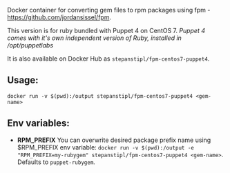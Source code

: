 Docker container for converting gem files to rpm packages using fpm -
https://github.com/jordansissel/fpm.

This version is for ruby bundled with Puppet 4 on CentOS 7.
*Puppet 4 comes with it's own independent version of Ruby, installed in
/opt/puppetlabs* 

It is also available on Docker Hub as `stepanstipl/fpm-centos7-puppet4`.

Usage:
------
`docker run -v $(pwd):/output stepanstipl/fpm-centos7-puppet4 <gem-name>`

Env variables:
--------------
- **RPM_PREFIX**
  You can overwrite desired package prefix name using $RPM_PREFIX env variable: `docker run -v $(pwd):/output -e "RPM_PREFIX=my-rubygem" stepanstipl/fpm-centos7-puppet4 <gem-name>`. Defaults to `puppet-rubygem`.
